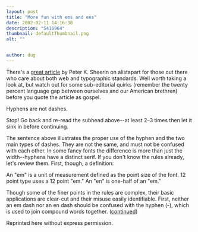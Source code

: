 ```yaml
---
layout: post
title: "More fun with ems and ens"
date: 2002-02-11 14:16:38
description: "5416964"
thumbnail: defaultThumbnail.png
alt: ""


author: dug
---
```


<p>There's a <a href="http://www.alistapart.com/stories/emen/">great article</a> by Peter K. Sheerin on alistapart for those out there who care about both web and typographic standards. Well worth taking a look at, but watch out for some sub-editorial quirks (remember the twenty percent language gap between ourselves and our American brethren) before you quote the article as gospel.</p>

<p>Hyphens are not dashes.</p>

<p>Stop! Go back and re-read the subhead above--at least 2&#8211;3 times then let it sink in before continuing.</p>

<p>The sentence above illustrates the proper use of the hyphen and the two main types of dashes. They are not the same, and must not be confused with each other. In some fancy fonts the difference is more than just the width--hyphens have a distinct serif. If you don't know the rules already, let's review them. First, though, a definition:</p>

<p>An "em" is a unit of measurement defined as the point size of the font. 12 point type uses a 12 point "em." An "en" is one-half of an "em."</p>

<p>Though some of the finer points in the rules are complex, their basic applications are clear-cut and their misuse easily identifiable. First, neither an em dash nor an en dash should be confused with the hyphen (-), which is used to join compound words together. (<a href="http://www.alistapart.com/stories/emen/">continued</a>)</p>

<p>Reprinted here without express permission.</p>
